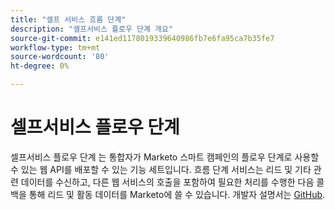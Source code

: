 ```yaml
---
title: "셀프 서비스 흐름 단계"
description: "셀프서비스 플로우 단계 개요"
source-git-commit: e141ed1178019339640986fb7e6fa95ca7b35fe7
workflow-type: tm+mt
source-wordcount: '80'
ht-degree: 0%

---
```



# 셀프서비스 플로우 단계

셀프서비스 플로우 단계 는 통합자가 Marketo 스마트 캠페인의 플로우 단계로 사용할 수 있는 웹 API를 배포할 수 있는 기능 세트입니다. 흐름 단계 서비스는 리드 및 기타 관련 데이터를 수신하고, 다른 웹 서비스의 호출을 포함하여 필요한 처리를 수행한 다음 콜백을 통해 리드 및 활동 데이터를 Marketo에 쓸 수 있습니다. 개발자 설명서는 [GitHub](https://github.com/adobe/Marketo-SSFS-Service-Provider-Interface).
